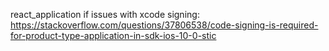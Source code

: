 react_application
 if issues with xcode signing:
 https://stackoverflow.com/questions/37806538/code-signing-is-required-for-product-type-application-in-sdk-ios-10-0-stic
